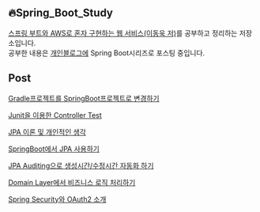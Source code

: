 ## 🔥Spring_Boot_Study
<a href="http://www.yes24.com/Product/Goods/83849117" target="_blank">스프링 부트와 AWS로 혼자 구현하는 웹 서비스(이동욱 저)</a>를 공부하고 정리하는 저장소입니다.<br/>
공부한 내용은 <a href="https://velog.io/@ovan/series/SpringBoot" target="_blank">개인블로그에</a> Spring Boot시리즈로 포스팅 중입니다.

## Post
<a href="https://velog.io/@ovan/Gradle%ED%94%84%EB%A1%9C%EC%A0%9D%ED%8A%B8%EB%A5%BC-SpringBoot%ED%94%84%EB%A1%9C%EC%A0%9D%ED%8A%B8%EB%A1%9C-%EB%B3%80%EA%B2%BD%ED%95%98%EA%B8%B0" target="_blank">Gradle프로젝트를 SpringBoot프로젝트로 변경하기</a>

<a href="https://velog.io/@ovan/SpringBoot-Junit%EC%9D%84-%EC%9D%B4%EC%9A%A9%ED%95%9C-%ED%85%8C%EC%8A%A4%ED%8A%B8" target="_blank">Junit을 이용한 Controller Test</a>

<a href="https://velog.io/@ovan/SpringBoot-JPA-%EC%9D%B4%EB%A1%A0" target="_blank">JPA 이론 및 개인적인 생각</a>

<a href="https://velog.io/@ovan/SpringBoot%EC%97%90%EC%84%9C-JPA-%EC%82%AC%EC%9A%A9%ED%95%98%EA%B8%B0" target="_blank">SpringBoot에서 JPA 사용하기</a>

<a href="https://velog.io/@ovan/JPA-Auditing%EC%9C%BC%EB%A1%9C-%EC%83%9D%EC%84%B1%EC%8B%9C%EA%B0%84%EC%88%98%EC%A0%95%EC%8B%9C%EA%B0%84-%EC%9E%90%EB%8F%99%ED%99%94%ED%95%98%EA%B8%B0" target="_blank">JPA Auditing으로 생성시간/수정시간 자동화 하기</a>

<a href="https://velog.io/@ovan/Domain-Layer%EC%97%90%EC%84%9C-%EB%B9%84%EC%A6%88%EB%8B%88%EC%8A%A4-%EB%A1%9C%EC%A7%81-%EC%B2%98%EB%A6%AC%ED%95%98%EA%B8%B0" target="_blank">Domain Layer에서 비즈니스 로직 처리하기</a>

<a href="https://velog.io/@ovan/Spring-Security%EC%99%80-OAuth2-%EC%86%8C%EA%B0%9C" target="_blank">Spring Security와 OAuth2 소개</a>
